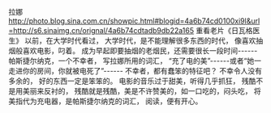 拉娜
http://photo.blog.sina.com.cn/showpic.html#blogid=4a6b74cd0100xi9l&url=http://s6.sinaimg.cn/orignal/4a6b74cdtadb9db22a165
重看老片《日瓦格医生》
以前，在大学时代看过，
大学时代，是不能理解很多东西的时代，
像喜欢抽烟般喜欢电影，叼着。
成为早起即要抽烟的老烟民，还需要很长一段时间------
帕斯捷尔纳克，一个不幸者，
写拉娜所用的词汇，
“充了电的美”------或者“她一走进你的房间，你就被电死了”------
不幸者，都有蠢笨的特征吧？
不幸令人没有多余的，
好的东西一定是笨笨的。
电影的音乐过于甜美，听得几乎抓狂，
残酷不是用美丽来反衬的，
残酷就是残酷，美是不许赞美的，如一口吃的，闷头吃，
将美指代为充电器，是帕斯捷尔纳克的词汇，
阅读，便有开心。
 
 
